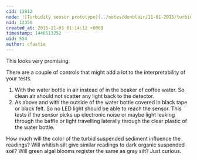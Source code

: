 ```yaml
---
cid: 12812
node: ![Turbidity sensor prototype](../notes/donblair/11-01-2015/turbidity-sensor-prototype)
nid: 12350
created_at: 2015-11-03 01:14:12 +0000
timestamp: 1446513252
uid: 554
author: cfastie
---
```


This looks very promising. 

There are a couple of controls that might add a lot to the interpretability of your tests. 
1) With the water bottle in air instead of in the beaker of coffee water. So clean air should not scatter any light back to the detector.
2) As above and with the outside of the water bottle covered in black tape or black felt. So no LED light should be able to reach the sensor. This tests if the sensor picks up electronic noise or maybe light leaking through the baffle or light travelling laterally through the clear plastic of the water bottle. 

How much will the color of the turbid suspended sediment influence the readings? Will whitish silt give similar readings to dark organic suspended soil? Will green algal blooms register the same as gray silt? Just curious.